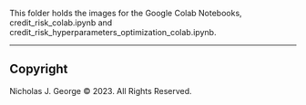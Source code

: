 This folder holds the images for the Google Colab Notebooks, credit_risk_colab.ipynb and credit_risk_hyperparameters_optimization_colab.ipynb.

----

## Copyright

Nicholas J. George © 2023. All Rights Reserved.
